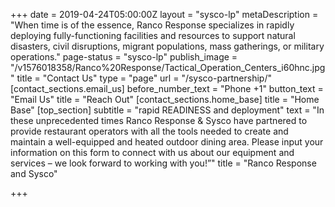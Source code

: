 +++
date = 2019-04-24T05:00:00Z
layout = "sysco-lp"
metaDescription = "When time is of the essence, Ranco Response specializes in rapidly deploying fully-functioning facilities and resources to support natural disasters, civil disruptions, migrant populations, mass gatherings, or military operations."
page-status = "sysco-lp"
publish_image = "/v1576018358/Ranco%20Response/Tactical_Operation_Centers_i60hnc.jpg"
title = "Contact Us"
type = "page"
url = "/sysco-partnership/"
[contact_sections.email_us]
before_number_text = "Phone +1"
button_text = "Email Us"
title = "Reach Out"
[contact_sections.home_base]
title = "Home Base"
[top_section]
subtitle = "rapid READINESS and deployment"
text = "In these unprecedented times Ranco Response & Sysco have partnered to provide restaurant operators with all the tools needed to create and maintain a well-equipped and heated outdoor dining area. Please input your information on this form to connect with us about our equipment and services – we look forward to working with you!”"
title = "Ranco Response and Sysco"

+++